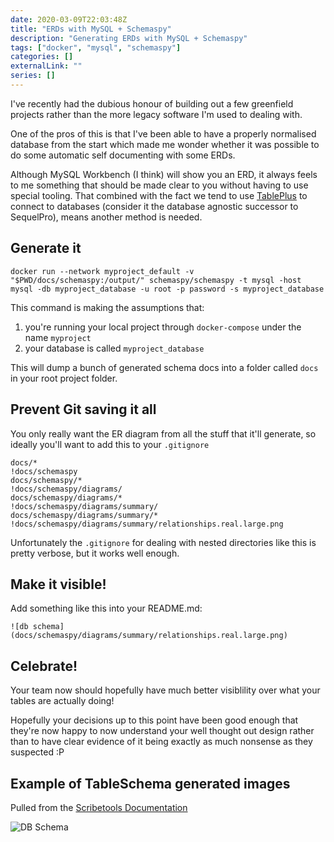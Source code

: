 ```yaml
---
date: 2020-03-09T22:03:48Z
title: "ERDs with MySQL + Schemaspy"
description: "Generating ERDs with MySQL + Schemaspy"
tags: ["docker", "mysql", "schemaspy"]
categories: []
externalLink: ""
series: []
---
```


I've recently had the dubious honour of building out a few greenfield projects rather than the more legacy software I'm used to dealing with.

One of the pros of this is that I've been able to have a properly normalised database from the start which made me wonder whether it was possible to do
some automatic self documenting with some ERDs.

Although MySQL Workbench (I think) will show you an ERD, it always feels to me something that should be made clear to you without having to use special
tooling. That combined with the fact we tend to use [TablePlus](https://www.tableplus.io) to connect to databases (consider it the database agnostic successor
to SequelPro), means another method is needed.

## Generate it
```
docker run --network myproject_default -v "$PWD/docs/schemaspy:/output/" schemaspy/schemaspy -t mysql -host mysql -db myproject_database -u root -p password -s myproject_database
```

This command is making the assumptions that:

1. you're running your local project through `docker-compose` under the name `myproject`
2. your database is called `myproject_database`

This will dump a bunch of generated schema docs into a folder called `docs` in your root project folder.

## Prevent Git saving it all

You only really want the ER diagram from all the stuff that it'll generate, so ideally you'll want to add this to your `.gitignore`

```
docs/*
!docs/schemaspy
docs/schemaspy/*
!docs/schemaspy/diagrams/
docs/schemaspy/diagrams/*
!docs/schemaspy/diagrams/summary/
docs/schemaspy/diagrams/summary/*
!docs/schemaspy/diagrams/summary/relationships.real.large.png
```

Unfortunately the `.gitignore` for dealing with nested directories like this is pretty verbose, but it works well enough.


## Make it visible!

Add something like this into your README.md:

`![db schema](docs/schemaspy/diagrams/summary/relationships.real.large.png)`

## Celebrate!

Your team now should hopefully have much better visiblility over what your tables are actually doing!

Hopefully your decisions up to this point have been good enough that they're now happy to now understand your well thought out design rather than
to have clear evidence of it being exactly as much nonsense as they suspected :P

## Example of TableSchema generated images

Pulled from the [Scribetools Documentation](https://scribetools.readthedocs.io/en/latest/_images/SchemaSpySchema.png)

![DB Schema](/posts/table-schema.png)
